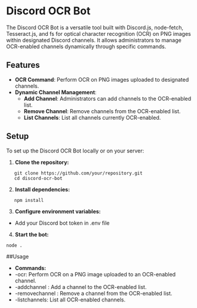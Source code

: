 # Discord OCR Bot

The Discord OCR Bot is a versatile tool built with Discord.js, node-fetch, Tesseract.js, and fs for optical character recognition (OCR) on PNG images within designated Discord channels. It allows administrators to manage OCR-enabled channels dynamically through specific commands.

## Features

- **OCR Command**: Perform OCR on PNG images uploaded to designated channels.
- **Dynamic Channel Management**:
  - **Add Channel**: Administrators can add channels to the OCR-enabled list.
  - **Remove Channel**: Remove channels from the OCR-enabled list.
  - **List Channels**: List all channels currently OCR-enabled.

## Setup

To set up the Discord OCR Bot locally or on your server:

1. **Clone the repository:**

```
   git clone https://github.com/your/repository.git
   cd discord-ocr-bot
```

2. **Install dependencies:**

```
   npm install
```

3. **Configure environment variables:**
  - Add your Discord bot token in .env file

4. **Start the bot:**
```
node .
```

##Usage
-  **Commands:**
  - -ocr: Perform OCR on a PNG image uploaded to an OCR-enabled channel.
  - -addchannel <channelId>: Add a channel to the OCR-enabled list.
  - -removechannel <channelId>: Remove a channel from the OCR-enabled list.
  - -listchannels: List all OCR-enabled channels.
